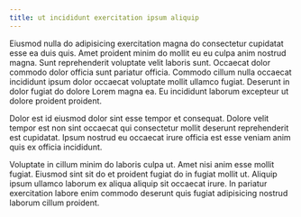 ```yaml
---
title: ut incididunt exercitation ipsum aliquip
---
```


Eiusmod nulla do adipisicing exercitation magna do consectetur cupidatat esse ea duis quis. Amet proident minim do mollit eu eu culpa anim nostrud magna. Sunt reprehenderit voluptate velit laboris sunt. Occaecat dolor commodo dolor officia sunt pariatur officia. Commodo cillum nulla occaecat incididunt ipsum dolor occaecat voluptate mollit ullamco fugiat. Deserunt in dolor fugiat do dolore Lorem magna ea. Eu incididunt laborum excepteur ut dolore proident proident.

Dolor est id eiusmod dolor sint esse tempor et consequat. Dolore velit tempor est non sint occaecat qui consectetur mollit deserunt reprehenderit est cupidatat. Ipsum nostrud eu occaecat irure officia est esse veniam anim quis ex officia incididunt.

Voluptate in cillum minim do laboris culpa ut. Amet nisi anim esse mollit fugiat. Eiusmod sint sit do et proident fugiat do in fugiat mollit ut. Aliquip ipsum ullamco laborum ex aliqua aliquip sit occaecat irure. In pariatur exercitation labore enim commodo deserunt quis fugiat adipisicing nostrud laborum cillum proident.